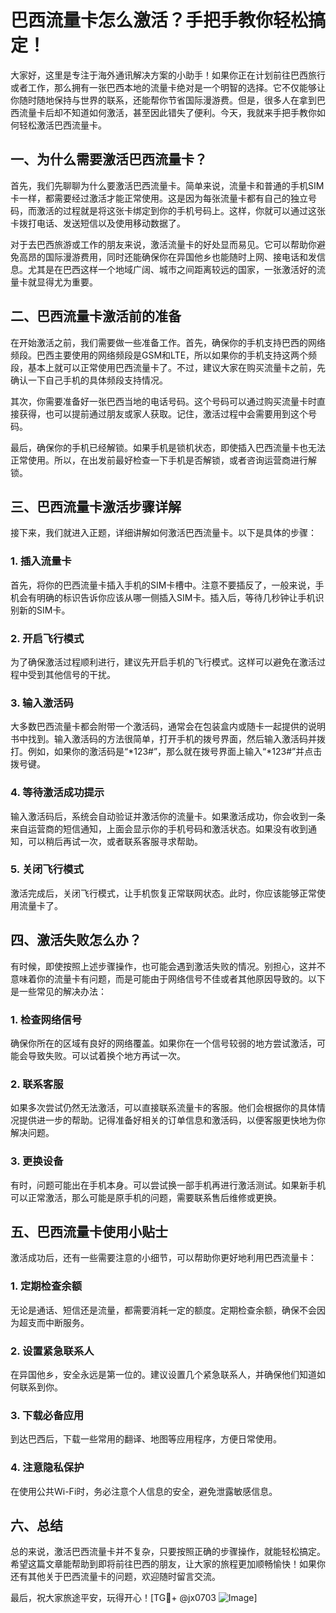 # 巴西流量卡怎么激活？手把手教你轻松搞定！

大家好，这里是专注于海外通讯解决方案的小助手！如果你正在计划前往巴西旅行或者工作，那么拥有一张巴西本地的流量卡绝对是一个明智的选择。它不仅能够让你随时随地保持与世界的联系，还能帮你节省国际漫游费。但是，很多人在拿到巴西流量卡后却不知道如何激活，甚至因此错失了便利。今天，我就来手把手教你如何轻松激活巴西流量卡。

## 一、为什么需要激活巴西流量卡？

首先，我们先聊聊为什么要激活巴西流量卡。简单来说，流量卡和普通的手机SIM卡一样，都需要经过激活才能正常使用。这是因为每张流量卡都有自己的独立号码，而激活的过程就是将这张卡绑定到你的手机号码上。这样，你就可以通过这张卡拨打电话、发送短信以及使用移动数据了。

对于去巴西旅游或工作的朋友来说，激活流量卡的好处显而易见。它可以帮助你避免高昂的国际漫游费用，同时还能确保你在异国他乡也能随时上网、接电话和发信息。尤其是在巴西这样一个地域广阔、城市之间距离较远的国家，一张激活好的流量卡就显得尤为重要。

## 二、巴西流量卡激活前的准备

在开始激活之前，我们需要做一些准备工作。首先，确保你的手机支持巴西的网络频段。巴西主要使用的网络频段是GSM和LTE，所以如果你的手机支持这两个频段，基本上就可以正常使用巴西流量卡了。不过，建议大家在购买流量卡之前，先确认一下自己手机的具体频段支持情况。

其次，你需要准备好一张巴西当地的电话号码。这个号码可以通过购买流量卡时直接获得，也可以提前通过朋友或家人获取。记住，激活过程中会需要用到这个号码。

最后，确保你的手机已经解锁。如果手机是锁机状态，即使插入巴西流量卡也无法正常使用。所以，在出发前最好检查一下手机是否解锁，或者咨询运营商进行解锁。

## 三、巴西流量卡激活步骤详解

接下来，我们就进入正题，详细讲解如何激活巴西流量卡。以下是具体的步骤：

### 1. 插入流量卡

首先，将你的巴西流量卡插入手机的SIM卡槽中。注意不要插反了，一般来说，手机会有明确的标识告诉你应该从哪一侧插入SIM卡。插入后，等待几秒钟让手机识别新的SIM卡。

### 2. 开启飞行模式

为了确保激活过程顺利进行，建议先开启手机的飞行模式。这样可以避免在激活过程中受到其他信号的干扰。

### 3. 输入激活码

大多数巴西流量卡都会附带一个激活码，通常会在包装盒内或随卡一起提供的说明书中找到。输入激活码的方法很简单，打开手机的拨号界面，然后输入激活码并拨打。例如，如果你的激活码是“*123#”，那么就在拨号界面上输入“*123#”并点击拨号键。

### 4. 等待激活成功提示

输入激活码后，系统会自动验证并激活你的流量卡。如果激活成功，你会收到一条来自运营商的短信通知，上面会显示你的手机号码和激活状态。如果没有收到通知，可以稍后再试一次，或者联系客服寻求帮助。

### 5. 关闭飞行模式

激活完成后，关闭飞行模式，让手机恢复正常联网状态。此时，你应该能够正常使用流量卡了。

## 四、激活失败怎么办？

有时候，即使按照上述步骤操作，也可能会遇到激活失败的情况。别担心，这并不意味着你的流量卡有问题，而是可能由于网络信号不佳或者其他原因导致的。以下是一些常见的解决办法：

### 1. 检查网络信号

确保你所在的区域有良好的网络覆盖。如果你在一个信号较弱的地方尝试激活，可能会导致失败。可以试着换个地方再试一次。

### 2. 联系客服

如果多次尝试仍然无法激活，可以直接联系流量卡的客服。他们会根据你的具体情况提供进一步的帮助。记得准备好相关的订单信息和激活码，以便客服更快地为你解决问题。

### 3. 更换设备

有时，问题可能出在手机本身。可以尝试换一部手机再进行激活测试。如果新手机可以正常激活，那么可能是原手机的问题，需要联系售后维修或更换。

## 五、巴西流量卡使用小贴士

激活成功后，还有一些需要注意的小细节，可以帮助你更好地利用巴西流量卡：

### 1. 定期检查余额

无论是通话、短信还是流量，都需要消耗一定的额度。定期检查余额，确保不会因为超支而中断服务。

### 2. 设置紧急联系人

在异国他乡，安全永远是第一位的。建议设置几个紧急联系人，并确保他们知道如何联系到你。

### 3. 下载必备应用

到达巴西后，下载一些常用的翻译、地图等应用程序，方便日常使用。

### 4. 注意隐私保护

在使用公共Wi-Fi时，务必注意个人信息的安全，避免泄露敏感信息。

## 六、总结

总的来说，激活巴西流量卡并不复杂，只要按照正确的步骤操作，就能轻松搞定。希望这篇文章能帮助到即将前往巴西的朋友，让大家的旅程更加顺畅愉快！如果你还有其他关于巴西流量卡的问题，欢迎随时留言交流。

最后，祝大家旅途平安，玩得开心！[TG💪+ @jx0703 ![Image](https://github.com/user-attachments/assets/dbca1d08-cadb-493c-b0ec-ad6f7a83f270)]